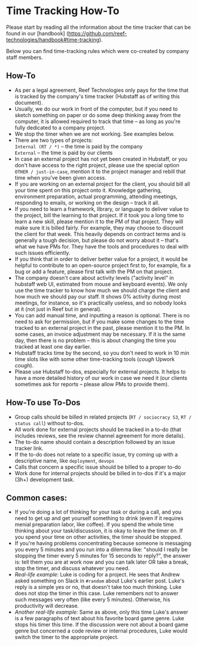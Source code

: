 # Time Tracking How-To

Please start by reading all the information about the time tracker that can be found in our [handbook] (https://github.com/reef-technologies/handbook#time-tracking).

Below you can find time-tracking rules which were co-created by company staff members.

## How-To

- As per a legal agreement, Reef Technologies only pays for the time that is tracked by the company's time tracker (Hubstaff as of writing this document).
- Usually, we do our work in front of the computer, but if you need to sketch something on paper or do some deep thinking away from the computer, it is allowed required to track that time – as long as you're fully dedicated to a company project.
- We stop the timer when we are not working. See examples below.
- There are two types of projects:<br>
`Internal (RT / *)` – the time is paid by the company<br>
`External` – the time is paid by our clients
- In case an external project has not yet been created in Hubstaff, or you don't have access to the right project, please use the special option `OTHER / just-in-case`, mention it to the project manager and rebill that time when you've been given access.
- If you are working on an external project for the client, you should bill all your time spent on this project onto it. Knowledge gathering, environment preparation, actual programming, attending meetings, responding to emails, or working on the design – track it all.
- If you need to learn a framework, library, or language to deliver value to the project, bill the learning to that project. If it took you a long time to learn a new skill, please mention it to the PM of that project. They will make sure it is billed fairly. For example, they may choose to discount the client for that week. This heavily depends on contract terms and is generally a tough decision, but please do not worry about it – that's what we have PMs for. They have the tools and procedures to deal with such issues efficiently.
- If you think that in order to deliver better value for a project, it would be helpful to contribute to an open-source project first to, for example, fix a bug or add a feature, please first talk with the PM on that project.
- The company doesn't care about activity levels ("activity level" in hubstaff web UI, estimated from mouse and keyboard events). We only use the time tracker to know how much we should charge the client and how much we should pay our staff. It shows 0% activity during most meetings, for instance, so it's practically useless, and so nobody looks at it (not just in Reef but in general).
- You can add manual time, and inputting a reason is optional. There is no need to ask for permission, but if you make some changes to the time tracked to an external project in the past, please mention it to the PM. In some cases, an invoice adjustment may be necessary. If it is the same day, then there is no problem – this is about changing the time you tracked at least one day earlier.
- Hubstaff tracks time by the second, so you don't need to work in 10 min time slots like with some other time-tracking tools (*cough* Upwork *cough*).
- Please use Hubstaff to-dos, especially for external projects. It helps to have a more detailed history of our work in case we need it (our clients sometimes ask for reports – please allow PMs to provide them).

## How-To use To-Dos

- Group calls should be billed in related projects (`RT / sociocracy S3`, `RT / status call`) without to-dos.
- All work done for external projects should be tracked in a to-do (that includes reviews, see the review channel agreement for more details).
- The to-do name should contain a description followed by an issue tracker link.
- If the to-do does not relate to a specific issue, try coming up with a descriptive name, like `deployment`, `devops`
- Calls that concern a specific issue should be billed to a proper to-do
- Work done for internal projects should be billed in to-dos if it's a major (3h+) development task.

## Common cases:

- If you're doing a lot of thinking for your task or during a call, and you need to get up and get yourself something to drink (even if it requires menial preparation labor, like coffee). If you spend the whole time thinking about your task/discussion, it is okay to leave the timer on. If you spend your time on other activities, the timer should be stopped.
- If you're having problems concentrating because someone is messaging you every 5 minutes and you run into a dilemma like: "should I really be stopping the timer every 5 minutes for 15 seconds to reply?", the answer is: tell them you are at work now and you can talk later OR take a break, stop the timer, and discuss whatever you need.
- *Real-life example:* Luke is coding for a project. He sees that Andrew asked something on Slack in `#random` about Luke's earlier post. Luke's reply is a simple yes or no, that doesn't take too much thinking. Luke does not stop the timer in this case. Luke remembers not to answer such messages very often (like every 5 minutes). Otherwise, his productivity will decrease.
- *Another real-life example:* Same as above, only this time Luke's answer is a few paragraphs of text about his favorite board game genre. Luke stops his timer this time. If the discussion were not about a board game genre but concerned a code review or internal procedures, Luke would switch the timer to the appropriate project.

